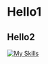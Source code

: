 # Hello1

## Hello2
[![My Skills](https://skillicons.dev/icons?i=vscode,html,css,js,nodejs,express,react,mongodb&theme=dark)](https://skillicons.dev)